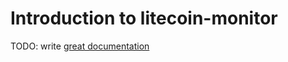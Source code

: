 # Introduction to litecoin-monitor

TODO: write [great documentation](http://jacobian.org/writing/what-to-write/)
